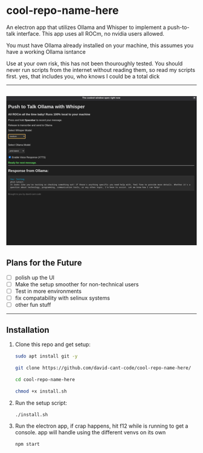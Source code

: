 # cool-repo-name-here
An electron app that utilizes Ollama and Whisper to implement a push-to-talk interface. This app uses all ROCm, no nvidia users allowed.

You must have Ollama already installed on your machine, this assumes you have a working Ollama isntance

Use at your own risk, this has not been thouroughly tested. You should never run scripts from the internet without reading them, so read my scripts first. 
yes, that includes you, who knows I could be a total dick

---
![Screenshot of the app](assets/screenGrab1.png)
---

## Plans for the Future

- [ ] polish up the UI
- [ ] Make the setup smoother for non-technical users
- [ ] Test in more environments
- [ ] fix compatability with selinux systems
- [ ] other fun stuff

---


## Installation

1. Clone this repo and get setup:
    ```bash
    sudo apt install git -y
    ```
    ```bash
    git clone https://github.com/david-cant-code/cool-repo-name-here/
    ```
    ```bash
    cd cool-repo-name-here
    ```
    ```bash
    chmod +x install.sh
    ```

2. Run the setup script:
    ```bash
    ./install.sh
    ```
5. Run the electron app, if crap happens, hit f12 while is running to get a console. app will handle using the different venvs on its own
   ```bash
   npm start
   ```
